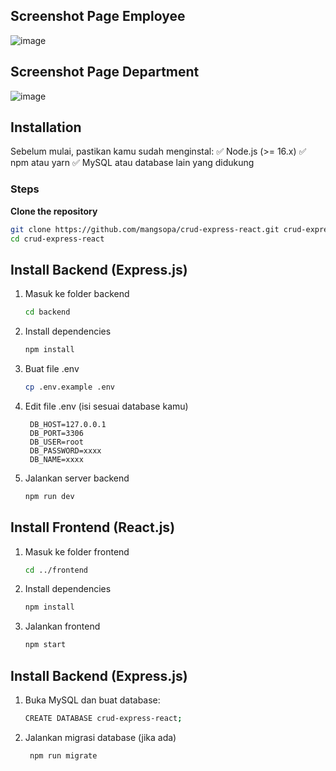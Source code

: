 ## Screenshot Page Employee

![image](https://github.com/user-attachments/assets/cc9b4d91-9019-4e21-840b-f1aa39d17711)

## Screenshot Page Department

![image](https://github.com/user-attachments/assets/0298877f-90d6-46b4-be21-3c8e9fc52176)

## Installation

Sebelum mulai, pastikan kamu sudah menginstal:
✅ Node.js (>= 16.x)
✅ npm atau yarn
✅ MySQL atau database lain yang didukung

### Steps

**Clone the repository**
   ```bash
   git clone https://github.com/mangsopa/crud-express-react.git crud-express-react
   cd crud-express-react
   ```

## **Install Backend (Express.js)**

1. Masuk ke folder backend
   ```bash
   cd backend
   ```

2. Install dependencies
   ```bash
   npm install
   ```

3. Buat file .env
   ```bash
   cp .env.example .env
   ```

4. Edit file .env (isi sesuai database kamu)
   ```env
    DB_HOST=127.0.0.1
    DB_PORT=3306
    DB_USER=root
    DB_PASSWORD=xxxx
    DB_NAME=xxxx
   ```

5. Jalankan server backend
   ```bash
   npm run dev
   ```

## **Install Frontend (React.js)**

1. Masuk ke folder frontend
   ```bash
   cd ../frontend
   ```

2. Install dependencies
   ```bash
   npm install
   ```

3. Jalankan frontend
   ```bash
   npm start
   ```
   
## **Install Backend (Express.js)**

1. Buka MySQL dan buat database:
   ```bash
   CREATE DATABASE crud-express-react;
   ```

2. Jalankan migrasi database (jika ada)
   ```bash
    npm run migrate
   ```
